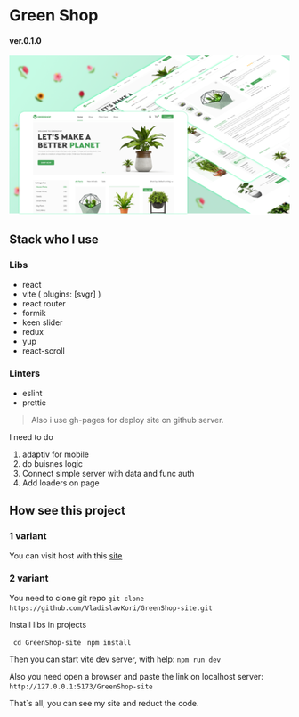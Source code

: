 # Green Shop
#### ver.0.1.0
![](preview.png)
## Stack who I use
### Libs
- react
- vite ( plugins: [svgr] )
- react router
- formik
- keen slider
- redux
- yup
- react-scroll

### Linters
- eslint
- prettie


> Also i use gh-pages for deploy site on github server.

I need to do

1) adaptiv for mobile
2) do buisnes logic
3) Connect simple server with data and func auth
4) Add loaders on page

## How see this project 

### 1 variant 

You can visit host with this [site](https://vladislavkori.github.io/GreenShop-site/) 

### 2 variant 

You need to clone git repo
```git clone https://github.com/VladislavKori/GreenShop-site.git```

Install libs in projects

``` cd GreenShop-site```
``` npm install```

Then you can start vite dev server, with help:
```npm run dev```

Also you need open a browser and paste the link on localhost server:
```http://127.0.0.1:5173/GreenShop-site```

That`s all, you can see my site and reduct the code.  